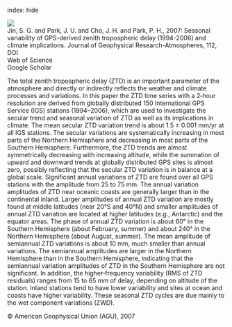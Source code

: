 index: hide

<div class="Citation">
    <div class="Citation-thumb CitationThumb-linked"  data-href="https://doi.org/10.1029/2006jd007772">
      <img src="https://static.claimspace.cloud/climate-study-static/refs/thumbs/2/Jin_et_al_2007-thumb.png" />
    </div>

  <div class="Citation-body">
    <div class="Citation-text">Jin, S. G. and Park, J. U. and Cho, J. H. and Park, P. H., 2007: Seasonal variability of GPS-derived zenith tropospheric delay (1994-2006) and climate implications. <span class="Article-journal">Journal of Geophysical Research-Atmospheres, </span><span class="Article-volume">112, </span></div>
    <div class="Citation-links">
      <div class="CitationLink" data-href="https://doi.org/10.1029/2006jd007772">
        <div class="CitationLink-icon CitationLink-Doi"></div>
        <div class="CitationLink-text">DOI</div>
      </div>
      <div class="CitationLink" data-href="http://cel.webofknowledge.com/InboundService.do?customersID=atyponcel&smartRedirect=yes&mode=FullRecord&IsProductCode=Yes&product=CEL&Init=Yes&Func=Frame&action=retrieve&SrcApp=literatum&SrcAuth=atyponcel&SID=7CNc3cIRaBKjGbSujFM&UT=WOS:000246494600005">
        <div class="CitationLink-icon CitationLink-Isi"></div>
        <div class="CitationLink-text">Web of Science</div>
      </div>
      <div class="CitationLink" data-href="https://scholar.google.com/scholar?q=10.1029/2006jd007772">
        <div class="CitationLink-icon CitationLink-Scholar"></div>
        <div class="CitationLink-text">Google Scholar</div>
      </div>
    </div>
  </div>
</div>

The total zenith tropospheric delay (ZTD) is an important parameter of the atmosphere and directly or indirectly reflects the weather and climate processes and variations. In this paper the ZTD time series with a 2‐hour resolution are derived from globally distributed 150 International GPS Service (IGS) stations (1994–2006), which are used to investigate the secular trend and seasonal variation of ZTD as well as its implications in climate. The mean secular ZTD variation trend is about 1.5 ± 0.001 mm/yr at all IGS stations. The secular variations are systematically increasing in most parts of the Northern Hemisphere and decreasing in most parts of the Southern Hemisphere. Furthermore, the ZTD trends are almost symmetrically decreasing with increasing altitude, while the summation of upward and downward trends at globally distributed GPS sites is almost zero, possibly reflecting that the secular ZTD variation is in balance at a global scale. Significant annual variations of ZTD are found over all GPS stations with the amplitude from 25 to 75 mm. The annual variation amplitudes of ZTD near oceanic coasts are generally larger than in the continental inland. Larger amplitudes of annual ZTD variation are mostly found at middle latitudes (near 20°S and 40°N) and smaller amplitudes of annual ZTD variation are located at higher latitudes (e.g., Antarctic) and the equator areas. The phase of annual ZTD variation is about 60° in the Southern Hemisphere (about February, summer) and about 240° in the Northern Hemisphere (about August, summer). The mean amplitude of semiannual ZTD variations is about 10 mm, much smaller than annual variations. The semiannual amplitudes are larger in the Northern Hemisphere than in the Southern Hemisphere, indicating that the semiannual variation amplitudes of ZTD in the Southern Hemisphere are not significant. In addition, the higher‐frequency variability (RMS of ZTD residuals) ranges from 15 to 65 mm of delay, depending on altitude of the station. Inland stations tend to have lower variability and sites at ocean and coasts have higher variability. These seasonal ZTD cycles are due mainly to the wet component variations (ZWD).

<div class="Citation-copy">
&copy; American Geophysical Union (AGU), 2007
</div>